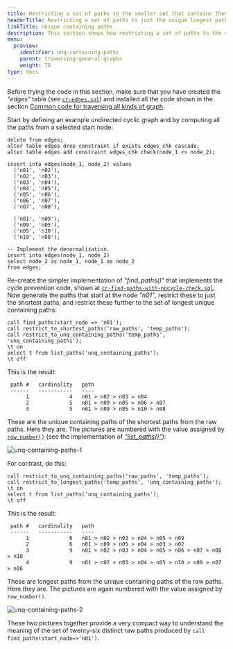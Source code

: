 ```yaml
---
title: Restricting a set of paths to the smaller set that contains them all
headerTitle: Restricting a set of paths to just the unique longest paths that contain them all
linkTitle: Unique containing paths
description: This section shows how restricting a set of paths to the smaller set that contains them all provides a compact way to visualize find_paths() results.
menu:
  preview:
    identifier: unq-containing-paths
    parent: traversing-general-graphs
    weight: 70
type: docs
---
```


Before trying the code in this section, make sure that you have created the _"edges"_ table (see [`cr-edges.sql`](../graph-representation/#cr-edges-sql)) and installed all the code shown in the section [Common code for traversing all kinds of graph](../common-code/).

Start by defining an example undirected cyclic graph and by computing all the paths from a selected start node:

```plpgsql
delete from edges;
alter table edges drop constraint if exists edges_chk cascade;
alter table edges add constraint edges_chk check(node_1 <> node_2);

insert into edges(node_1, node_2) values
  ('n01', 'n02'),
  ('n02', 'n03'),
  ('n03', 'n04'),
  ('n04', 'n05'),
  ('n05', 'n06'),
  ('n06', 'n07'),
  ('n07', 'n08'),

  ('n01', 'n09'),
  ('n09', 'n05'),
  ('n05', 'n10'),
  ('n10', 'n08');

-- Implement the denormalization.
insert into edges(node_1, node_2)
select node_2 as node_1, node_1 as node_2
from edges;
```

Re-create the simpler implementation of _"find_paths()"_ that implements the cycle prevention code, shown at [`cr-find-paths-with-nocycle-check.sql`](../undirected-cyclic-graph/#cr-find-paths-with-nocycle-check-sql). Now generate the paths that start at the node _"n01"_, restrict these to just the shortest paths, and restrict these further to the set of longest unique containing paths:

```plpgsql
call find_paths(start_node => 'n01');
call restrict_to_shortest_paths('raw_paths', 'temp_paths');
call restrict_to_unq_containing_paths('temp_paths', 'unq_containing_paths');
\t on
select t from list_paths('unq_containing_paths');
\t off
```

This is the result:

```output
 path #   cardinality   path
 ------   -----------   ----
      1             4   n01 > n02 > n03 > n04
      2             5   n01 > n09 > n05 > n06 > n07
      3             5   n01 > n09 > n05 > n10 > n08
```

These are the unique containing paths of the shortest paths from the raw paths. Here they are. The pictures are numbered with the value assigned by [`row_number()`](../../../../exprs/window_functions/function-syntax-semantics/row-number-rank-dense-rank/#row-number) (see the implementation of _["list_paths()"](../common-code/#cr-list-paths-sql)_):

![unq-containing-paths-1](/images/api/ysql/the-sql-language/with-clause/traversing-general-graphs/unq-containing-paths-1.jpg)

For contrast, do this:

```plpgsql
call restrict_to_unq_containing_paths('raw_paths', 'temp_paths');
call restrict_to_longest_paths('temp_paths', 'unq_containing_paths');
\t on
select t from list_paths('unq_containing_paths');
\t off
```

This is the result:

```output
 path #   cardinality   path
 ------   -----------   ----
      1             6   n01 > n02 > n03 > n04 > n05 > n09
      2             6   n01 > n09 > n05 > n04 > n03 > n02
      3             9   n01 > n02 > n03 > n04 > n05 > n06 > n07 > n08 > n10
      4             9   n01 > n02 > n03 > n04 > n05 > n10 > n08 > n07 > n06
```

These are longest paths from the unique containing paths of the raw paths. Here they are. The pictures are again numbered with the value assigned by `row_number()`.

![unq-containing-paths-2](/images/api/ysql/the-sql-language/with-clause/traversing-general-graphs/unq-containing-paths-2.jpg)

These two pictures together provide a very compact way to understand the meaning of the set of twenty-six distinct raw paths produced by `call find_paths(start_node=>'n01')`.
